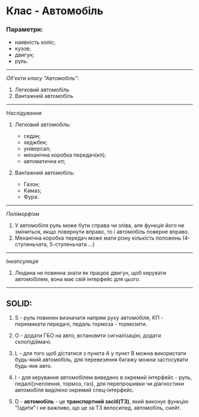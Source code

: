 # Клас - Автомобіль

### Параметри: 
+ наявність коліс;
+ кузов;
+ двигун;
+ руль.
---
*Об'єкти класу "Автомобіль":*
1. Легковий автомобіль
2. Вантажний автомобіль
---
*Наслідування*
1. Легковий автомобіль: 
    + седан;
    + хеджбек;
    + універсал;	
    * механічна коробка передач(кп); 
    * автоматична кп;

2. Вантажний автомобіль: 
    * Газон; 
    * Камаз; 
    * Фура.
---
*Поліморфізм*
1. У автомобіля руль може бути справа чи зліва, але функція його не зміниться, якщо повернути вправо, то і автомобіль поверне вправо.
2. Механічна коробка передач може мати різну кількість положень (4-ступеньчата, 5-ступеньчата ...)
---
*Інкапсуляція*
1. Людина не повинна знати як працює двигун, щоб керувати автомобілем, вона має свій інтерфейс для цього.
---

## SOLID:
1. S - руль повинен визначати напрям руху автомобіля, КП - перемикати передачі, педаль тормоза - тормозити.

2. O - додати ГБО на авто, встановити сигналізацію, додати склопідіймачі.

3. L - для того щоб дістатися з пункта А у пункт В можна використати будь-який автомобіль, для перевезення багажу можна застосувати будь-яке авто.

4. I - для керування автомобілем виведено в окремий інтерфейс - руль, педалі(зчеплення, тормоз, газ), для перепрошивки чи діагностики автомобіля виділено окремий спец-інтерфейс.

5. D - **автомобіль** - це **транспортний засіб(ТЗ)**, який виконує функцію "Їздити" і не важливо, що це за ТЗ велосипед, автомобіль, скейт.